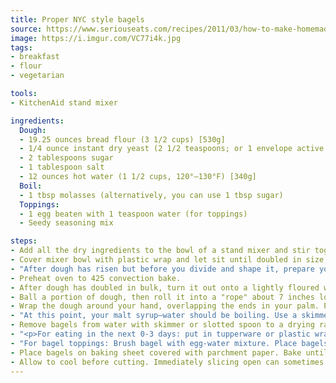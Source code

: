 ```yaml
---
title: Proper NYC style bagels
source: https://www.seriouseats.com/recipes/2011/03/how-to-make-homemade-bagels-a-la-jo-goldenberg-recipe.html
image: https://i.imgur.com/VC77i4k.jpg
tags:
- breakfast
- flour
- vegetarian

tools:
- KitchenAid stand mixer

ingredients:
  Dough:
  - 19.25 ounces bread flour (3 1/2 cups) [530g]
  - 1/4 ounce instant dry yeast (2 1/2 teaspoons; or 1 envelope active dry) [7g]
  - 2 tablespoons sugar
  - 1 tablespoon salt
  - 12 ounces hot water (1 1/2 cups, 120°–130°F) [340g]
  Boil:
  - 1 tbsp molasses (alternatively, you can use 1 tbsp sugar)
  Toppings:
  - 1 egg beaten with 1 teaspoon water (for toppings)
  - Seedy seasoning mix

steps:
- Add all the dry ingredients to the bowl of a stand mixer and stir together. With the mixer running, slowly add the water; knead with the dough hook on speed 2 until dough comes together into a satiny ball.
- Cover mixer bowl with plastic wrap and let sit until doubled in size, about 1 hour.
- "After dough has risen but before you divide and shape it, prepare your water bath: Add the molasses to 4 quarts of water over high heat and let it come to a boil as you continue with the following steps."
- Preheat oven to 425 convection bake.
- After dough has doubled in bulk, turn it out onto a lightly floured work surface and press down with your fingers to expel the gases. Divide dough into equal portions - 10 makes the most traditional size, but 8 is way easier to do.
- Ball a portion of dough, then roll it into a "rope" about 7 inches long and about 1 inch thick. Taper the ends a bit.
- Wrap the dough around your hand, overlapping the ends in your palm. Place your hand, along with the dough, palm-down on the work surface and roll dough back and forth until ends crimp and seal together. If you wear Men's Large or bigger gloves, only wrap the dough around three fingers. Same if you prefer a small hole in the middle.
- "At this point, your malt syrup–water should be boiling. Use a skimmer or slotted spoon to carefully add bagels, one at a time, to the water. (Note: no more in the pot than 3 at a time .) Bagels should sink but then rise again after a few seconds. Simmer for 1 minute, flipping bagels at the 30-second mark."
- Remove bagels from water with skimmer or slotted spoon to a drying rack.
- "<p>For eating in the next 0-3 days: put in tupperware or plastic wrap in fridge. When ready to consume, follow directions like normal. Make sure to allow the bagels to warm up a bit.</p><p>After 4-5 days the they collapse a bit and the appearance goes to the pooper but they're still good, and with more than 5 days they're no better than a blueberry-oat day-old bread-sliced monstrosity from Panera.</p>"
- "For bagel toppings: Brush bagel with egg-water mixture. Place bagels on wire cooling rack set over a rimmed baking sheet. Shake on desired toppings. Sesame seed, poppy seed, kosher salt, minced onion, minced garlic, and caraway seeds are correct. The baking sheet will collect excess dry toppings (such as sesame or poppy seeds). Simply pour them back into their containers for reuse."
- Place bagels on baking sheet covered with parchment paper. Bake until light brown and shiny, 15 to 20 minutes. Flip, and bake until reverse side is crisp and brown, about 10 minutes more.
- Allow to cool before cutting. Immediately slicing open can sometimes leave the inside too doughy and it's also hot af.
---
```


